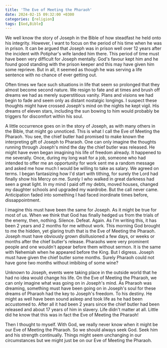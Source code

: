 ```yaml
---
title: 'The Eve of Meeting the Pharaoh'
date: 2024-02-15 09:32:00 +0300
categories: [religion]
tags: [God,Bible]
---
```


We well know the story of Joseph in the Bible of how steadfast he held onto his integrity. However, I want to focus on the period of his time when he was in prison. It can be argued that Joseph was in prison well over 12 years after the incident with Potiphar\'s wife landed him there. This period of time must have been very difficult for Joseph mentally. God\'s favour kept him and he found good standing with the prison keeper and this may have given him some reprieve. But in all, it seemed as though he was serving a life sentence with no chance of ever getting out.

Often times we face such situations in life that seem so prolonged that they almost become second nature. We resign to fate and at times and brush off dreams we had as merely superstitious vanity. Plans and visions we had begin to fade and seem only as distant nostalgic longings. I suspect these thoughts might have crossed Joseph\'s mind on the nights he kept vigil. His dreams of eleven stars, including the sun bowing to him would probably be triggers for discomfort within his soul.

A little occurrence goes on in the story of Joseph, as with many others in the Bible, that might go unnoticed. This is what I call the Eve of Meeting the Pharaoh. You see, the chief butler had promised to make known the interpreting gift of Joseph to Pharaoh. One can only imagine the thoughts running through Joseph\'s mind the day the chief butler was released. He might have even began imagining his life of freedom already. It happened to me severally. Once, during my long wait for a job, someone who had intended to offer me an opportunity for work sent me a random message and asked me how much I would be willing to take as salary. We agreed on terms. I began fantasizing how I\'d start with tithing, for surely the Lord had finally show his Mercy on me. Surely I who walked in great darkness had seen a great light. In my mind I paid off my debts, moved houses, changed my daughter schools and upgraded my wardrobe. But the call never came. Anticipation faded into something I had faced inordinate times before, dissappointment.

I imagine this must have been the same for Joseph. As it might be true for most of us. When we think that God has finally hedged us from the trials of the enemy, then, nothing. Silence. Defeat. Again. As I\'m writing this, it has been 2 years and 2 months for me without work. This morning God brought to me the hidden, yet glaring truth that is the Eve of Meeting the Pharaoh. Joseph must have obviously grown disillusioned a few days, or weeks or months after the chief butler\'s release. Pharaohs were very prominent people and one wouldn\'t appear before them without sermon. It is the same with Nehemiah when he appeared before the King. But I digress. Joseph must have given the chief butler some months. Surely Pharaoh could not have gone two months without imbibing of some wine?

Unknown to Joseph, events were taking place in the outside world that he had no idea would change his life. On the Eve of Meeting the Pharaoh, we can only imagine what was going on in Joseph\'s mind. As Pharaoh was dreaming, something must have been going on in Joseph\'s soul for these dreams of Pharaoh had the key to Joseph\'s freedom. To his destiny. He might as well have been sound asleep and took life as he had been accustomed to. After all it had been 2 years since the chief butler had been released and about 17 years of him in slavery. Life didn\'t matter at all. Little did he know that this was in fact the Eve of Meeting the Pharaoh!

Then I thought to myself. With God, we really never know when it might be our Eve of Meeting the Pharaoh. So we should always seek God. Seek him and his strength continually. Things might seem unchanging in our circumstances but we might just be on our Eve of Meeting the Pharaoh.